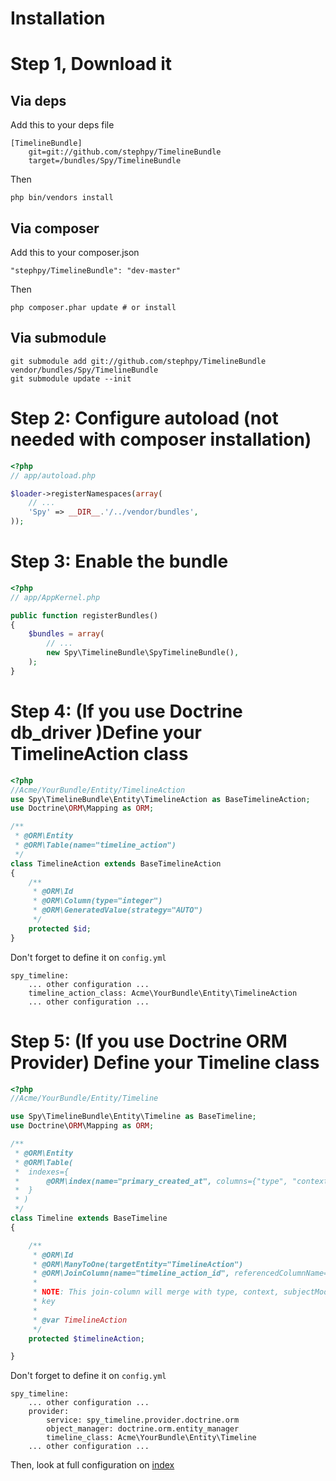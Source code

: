# Installation

# Step 1, Download it

## Via deps

Add this to your deps file

```
[TimelineBundle]
    git=git://github.com/stephpy/TimelineBundle
    target=/bundles/Spy/TimelineBundle
```

Then

```
php bin/vendors install
```

## Via composer

Add this to your composer.json

```
"stephpy/TimelineBundle": "dev-master"
```

Then

```
php composer.phar update # or install
```

## Via submodule

```
git submodule add git://github.com/stephpy/TimelineBundle vendor/bundles/Spy/TimelineBundle
git submodule update --init
```


# Step 2: Configure autoload (not needed with composer installation)

```php
<?php
// app/autoload.php

$loader->registerNamespaces(array(
    // ...
    'Spy' => __DIR__.'/../vendor/bundles',
));
```

# Step 3: Enable the bundle

```php
<?php
// app/AppKernel.php

public function registerBundles()
{
    $bundles = array(
        // ...
        new Spy\TimelineBundle\SpyTimelineBundle(),
    );
}
```

# Step 4: (If you use Doctrine db_driver )Define your TimelineAction class

```php
<?php
//Acme/YourBundle/Entity/TimelineAction
use Spy\TimelineBundle\Entity\TimelineAction as BaseTimelineAction;
use Doctrine\ORM\Mapping as ORM;

/**
 * @ORM\Entity
 * @ORM\Table(name="timeline_action")
 */
class TimelineAction extends BaseTimelineAction
{
    /**
     * @ORM\Id
     * @ORM\Column(type="integer")
     * @ORM\GeneratedValue(strategy="AUTO")
     */
    protected $id;
}
```

Don't forget to define it on `config.yml`

```
spy_timeline:
	... other configuration ...
	timeline_action_class: Acme\YourBundle\Entity\TimelineAction
	... other configuration ...
```

# Step 5: (If you use Doctrine ORM Provider) Define your Timeline class

```php
<?php
//Acme/YourBundle/Entity/Timeline

use Spy\TimelineBundle\Entity\Timeline as BaseTimeline;
use Doctrine\ORM\Mapping as ORM;

/**
 * @ORM\Entity
 * @ORM\Table(
 *  indexes={
 *      @ORM\index(name="primary_created_at", columns={"type", "context", "subject_model", "subject_id", "created_at"}),
 *  }
 * )
 */
class Timeline extends BaseTimeline
{

    /**
     * @ORM\Id
     * @ORM\ManyToOne(targetEntity="TimelineAction")
     * @ORM\JoinColumn(name="timeline_action_id", referencedColumnName="id")
     *
     * NOTE: This join-column will merge with type, context, subjectModel, and subjectId to form a composite primary
     * key
     *
     * @var TimelineAction
     */
    protected $timelineAction;

}
```

Don't forget to define it on `config.yml`

```
spy_timeline:
	... other configuration ...
    provider:
        service: spy_timeline.provider.doctrine.orm
        object_manager: doctrine.orm.entity_manager
        timeline_class: Acme\YourBundle\Entity\Timeline
	... other configuration ...
```

Then, look at full configuration on [index](https://github.com/stephpy/TimelineBundle/blob/master/Resources/doc/index.markdown)

